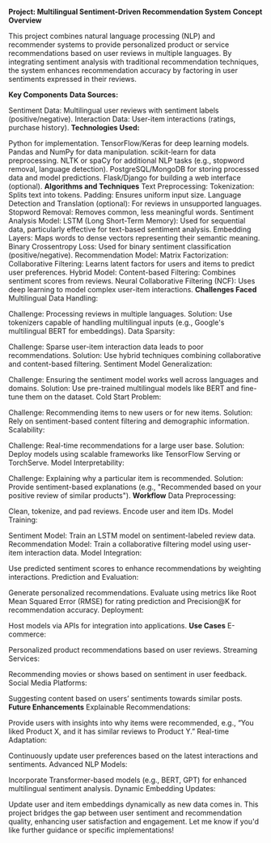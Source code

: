 **Project: Multilingual Sentiment-Driven Recommendation System**
**Concept Overview**

This project combines natural language processing (NLP) and recommender systems to provide personalized product or service recommendations based on user reviews in multiple languages. By integrating sentiment analysis with traditional recommendation techniques, the system enhances recommendation accuracy by factoring in user sentiments expressed in their reviews.

**Key Components**
**Data Sources:**

Sentiment Data: Multilingual user reviews with sentiment labels (positive/negative).
Interaction Data: User-item interactions (ratings, purchase history).
**Technologies Used:**

Python for implementation.
TensorFlow/Keras for deep learning models.
Pandas and NumPy for data manipulation.
scikit-learn for data preprocessing.
NLTK or spaCy for additional NLP tasks (e.g., stopword removal, language detection).
PostgreSQL/MongoDB for storing processed data and model predictions.
Flask/Django for building a web interface (optional).
**Algorithms and Techniques**
Text Preprocessing:
Tokenization: Splits text into tokens.
Padding: Ensures uniform input size.
Language Detection and Translation (optional): For reviews in unsupported languages.
Stopword Removal: Removes common, less meaningful words.
Sentiment Analysis Model:
LSTM (Long Short-Term Memory): Used for sequential data, particularly effective for text-based sentiment analysis.
Embedding Layers: Maps words to dense vectors representing their semantic meaning.
Binary Crossentropy Loss: Used for binary sentiment classification (positive/negative).
Recommendation Model:
Matrix Factorization:
Collaborative Filtering: Learns latent factors for users and items to predict user preferences.
Hybrid Model:
Content-based Filtering: Combines sentiment scores from reviews.
Neural Collaborative Filtering (NCF): Uses deep learning to model complex user-item interactions.
**Challenges Faced**
Multilingual Data Handling:

Challenge: Processing reviews in multiple languages.
Solution: Use tokenizers capable of handling multilingual inputs (e.g., Google's multilingual BERT for embeddings).
Data Sparsity:

Challenge: Sparse user-item interaction data leads to poor recommendations.
Solution: Use hybrid techniques combining collaborative and content-based filtering.
Sentiment Model Generalization:

Challenge: Ensuring the sentiment model works well across languages and domains.
Solution: Use pre-trained multilingual models like BERT and fine-tune them on the dataset.
Cold Start Problem:

Challenge: Recommending items to new users or for new items.
Solution: Rely on sentiment-based content filtering and demographic information.
Scalability:

Challenge: Real-time recommendations for a large user base.
Solution: Deploy models using scalable frameworks like TensorFlow Serving or TorchServe.
Model Interpretability:

Challenge: Explaining why a particular item is recommended.
Solution: Provide sentiment-based explanations (e.g., "Recommended based on your positive review of similar products").
**Workflow**
Data Preprocessing:

Clean, tokenize, and pad reviews.
Encode user and item IDs.
Model Training:

Sentiment Model: Train an LSTM model on sentiment-labeled review data.
Recommendation Model: Train a collaborative filtering model using user-item interaction data.
Model Integration:

Use predicted sentiment scores to enhance recommendations by weighting interactions.
Prediction and Evaluation:

Generate personalized recommendations.
Evaluate using metrics like Root Mean Squared Error (RMSE) for rating prediction and Precision@K for recommendation accuracy.
Deployment:

Host models via APIs for integration into applications.
**Use Cases**
E-commerce:

Personalized product recommendations based on user reviews.
Streaming Services:

Recommending movies or shows based on sentiment in user feedback.
Social Media Platforms:

Suggesting content based on users’ sentiments towards similar posts.
**Future Enhancements**
Explainable Recommendations:

Provide users with insights into why items were recommended, e.g., “You liked Product X, and it has similar reviews to Product Y.”
Real-time Adaptation:

Continuously update user preferences based on the latest interactions and sentiments.
Advanced NLP Models:

Incorporate Transformer-based models (e.g., BERT, GPT) for enhanced multilingual sentiment analysis.
Dynamic Embedding Updates:

Update user and item embeddings dynamically as new data comes in.
This project bridges the gap between user sentiment and recommendation quality, enhancing user satisfaction and engagement. Let me know if you'd like further guidance or specific implementations!
